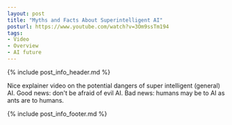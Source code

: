 ```yaml
---
layout: post
title: "Myths and Facts About Superintelligent AI"
posturl: https://www.youtube.com/watch?v=3Om9ssTm194
tags:
- Video
- Overview
- AI future
---
```


{% include post_info_header.md %}

Nice explainer video on the potential dangers of super intelligent (general) AI. Good news: don't be afraid of evil AI. Bad news: humans may be to AI as ants are to humans.

<!--more-->
{% include post_info_footer.md %}
